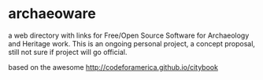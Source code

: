 # archaeoware

a web directory with links for Free/Open Source Software for Archaeology and Heritage work. This is an ongoing personal project, a concept proposal, still not sure if project will go official. 

based on the awesome http://codeforamerica.github.io/citybook
